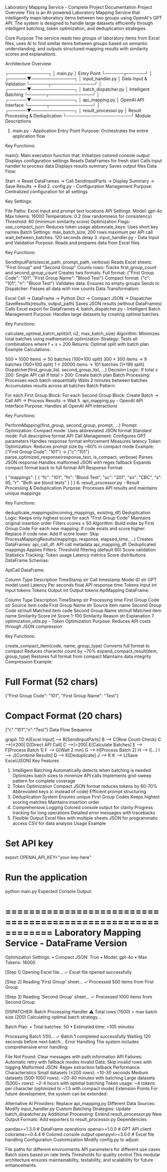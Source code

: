 Laboratory Mapping Service - Complete Project Documentation
Project Overview
This is an AI-powered Laboratory Mapping Service that intelligently maps laboratory items between two groups using OpenAI's GPT API. The system is designed to handle large datasets efficiently through intelligent batching, token optimization, and deduplication strategies.

Core Purpose
The service reads two groups of laboratory items from Excel files, uses AI to find similar items between groups based on semantic understanding, and outputs structured mapping results with similarity scores and explanations.

Architecture Overview

┌─────────────┐
│   main.py   │  Entry Point
└──────┬──────┘
       │
┌──────▼──────────────┐
│ input_handler.py    │  Data Input & Validation
└──────┬──────────────┘
       │
┌──────▼──────────────┐
│ batch_dispatcher.py │  Intelligent Batching
└──────┬──────────────┘
       │
┌──────▼──────────────┐
│ api_mapping.py      │  OpenAI API Interface
└──────┬──────────────┘
       │
┌──────▼──────────────┐
│ result_processor.py │  Result Processing & Deduplication
└─────────────────────┘
Module Descriptions
1. main.py - Application Entry Point
Purpose: Orchestrates the entire application flow

Key Functions:

main(): Main execution function that:
Initializes colored console output
Displays configuration settings
Resets DataFrames for fresh start
Calls input handler to process data
Displays results summary
Saves output files
Data Flow:


Start → Reset DataFrames → Call SendInputParts → Display Summary → Save Results → End
2. config.py - Configuration Management
Purpose: Centralized configuration for all settings

Key Settings:

File Paths: Excel input and prompt text locations
API Settings:
Model: gpt-4o
Max tokens: 16000
Temperature: 0.2 (low randomness for consistency)
Threshold: 80 (minimum similarity score)
Optimization Flags:
use_compact_json: Reduces token usage
abbreviate_keys: Uses short key names
Batch Settings:
max_batch_size: 200 rows maximum per API call
wait_between_batches: 120 seconds delay
3. input_handler.py - Data Input and Validation
Purpose: Reads and prepares data from Excel files

Key Functions:

SendInputParts(excel_path, prompt_path, verbose)
Reads Excel sheets: "First Group" and "Second Group"
Counts rows: Tracks first_group_count and second_group_count
Creates two formats:
Full format: {"First Group Code": "101", "First Group Name": "Blood Test"}
Compact format: {"c": "101", "n": "Blood Test"}
Validates data: Ensures no empty groups
Sends to Dispatcher: Passes all data with row counts
Data Transformation:


Excel Cell → DataFrame → Python Dict → Compact JSON → Dispatcher
SaveResults(results, output_path)
Saves JSON results (without DataFrames)
Calls Excel export for DataFrames
4. batch_dispatcher.py - Intelligent Batch Management
Purpose: Handles large datasets by creating optimal batches

Key Functions:

calculate_optimal_batch_split(n1, n2, max_batch_size)
Algorithm: Minimizes total batches using mathematical optimization
Strategy: Tests all combinations where f + s = 200
Returns: Optimal split with batch plan
Example Calculations:

500 × 1000 items → 50 batches (100×100 split)
300 × 300 items → 9 batches (100×100 split)
1 × 20000 items → 101 batches (1×199 split)
Dispatcher(first_group_list, second_group_list, ...)
Decision Logic:
If total ≤ 200: Single API call
If total > 200: Create batch plan
Batch Processing:
Processes each batch sequentially
Waits 2 minutes between batches
Accumulates results across all batches
Batch Pattern:


For each First Group Block:
    For each Second Group Block:
        Create Batch → Call API → Process Results → Wait
5. api_mapping.py - OpenAI API Interface
Purpose: Handles all OpenAI API interactions

Key Functions:

PerformMapping(first_group, second_group, prompt, ...)
Prompt Optimization:
Compact mode: Uses abbreviated JSON format
Standard mode: Full descriptive format
API Call Management:
Configures GPT parameters
Handles response format enforcement
Measures latency
Token Optimization:
Reduces prompt size by ~60% in compact mode
Example: {"First Group Code": "101"} → {"c":"101"}
parse_optimized_response(response_text, is_compact, verbose)
Parses JSON response
Handles malformed JSON with regex fallback
Expands compact format back to full format
API Response Format:


{
  "mappings": [
    {
      "fc": "101",
      "fn": "Blood Test",
      "sc": "201", 
      "sn": "CBC",
      "s": 95,
      "r": "Both are blood tests"
    }
  ]
}
6. result_processor.py - Result Processing & Deduplication
Purpose: Processes API results and maintains unique mappings

Key Functions:

deduplicate_mappings(incoming_mappings, existing_df)
Deduplication Logic:
Keeps only highest score for each "First Group Code"
Maintains original insertion order
Filters scores ≤ 50
Algorithm:
Build index by First Group Code
For each new mapping:
If code exists and score higher: Replace
If code new: Add
If score lower: Skip
ProcessMappingResults(mappings, response, elapsed_time, ...)
Creates DataFrames:
api_call_df: API call metadata
api_mapping_df: Deduplicated mappings
Applies Filters:
Threshold filtering (default 80)
Score validation
Statistics Tracking:
Token usage
Latency metrics
Score distributions
DataFrame Schemas:

ApiCall DataFrame:

Column	Type	Description
TimeStamp	str	Call timestamp
Model ID	str	GPT model used
Latency Per seconds	float	API response time
Tokens Input	int	Input tokens
Tokens Output	int	Output tokens
ApiMapping DataFrame:

Column	Type	Description
TimeStamp	str	Processing time
First Group Code	str	Source item code
First Group Name	str	Source item name
Second Group Code	str/null	Matched item code
Second Group Name	str/null	Matched item name
Similarity Score	int	Score 1-100
Similarity Reason	str	Explanation
7. optimization_utils.py - Token Optimization
Purpose: Reduces API costs through JSON compression

Key Functions:

create_compact_item(code, name, group_type)
Converts full format to compact
Reduces character count by ~70%
expand_compact_result(item, group_type)
Restores full format from compact
Maintains data integrity
Compression Example:


# Full Format (52 chars)
{"First Group Code": "101", "First Group Name": "Test"}

# Compact Format (20 chars)
{"c":"101","n":"Test"}
Data Flow Sequence

graph TD
    A[Excel Input] --> B[SendInputParts]
    B --> C{Row Count Check}
    C -->|≤200| D[Direct API Call]
    C -->|>200| E[Calculate Batches]
    E --> F[Process Batch 1]
    F --> G[Wait 2 min]
    G --> H[Process Batch 2]
    H --> I[...]
    I --> J[Combine Results]
    D --> K[Deduplicate]
    J --> K
    K --> L[Save Excel/JSON]
Key Features
1. Intelligent Batching
Automatically detects when batching is needed
Optimizes batch sizes to minimize API calls
Implements grid-sweep pattern for complete coverage
2. Token Optimization
Compact JSON format reduces tokens by 60-70%
Abbreviated keys (c instead of code)
Efficient prompt structuring
3. Deduplication System
Ensures unique First Group Codes
Keeps highest scoring matches
Maintains insertion order
4. Comprehensive Logging
Colored console output for clarity
Progress tracking for long operations
Detailed error messages with tracebacks
5. Flexible Output
Excel files with multiple sheets
JSON for programmatic access
CSV for data analysis
Usage Example

# Set API key
export OPENAI_API_KEY="your-key-here"

# Run the application
python main.py
Expected Console Output:


============================================================
Laboratory Mapping Service - DataFrame Version
============================================================

Optimization Settings:
  • Compact JSON: True
  • Model: gpt-4o
  • Max Tokens: 16000

[Step 1] Opening Excel file...
✓ Excel file opened successfully

[Step 2] Reading 'First Group' sheet...
✓ Processed 500 items from First Group

[Step 3] Reading 'Second Group' sheet...
✓ Processed 1000 items from Second Group

DISPATCHER: Batch Processing Handler
⚠ Total rows (1500) > max batch size (200)
Calculating optimal batch strategy...

Batch Plan:
  • Total batches: 50
  • Estimated time: ~105 minutes

Processing Batch 1/50...
✓ Batch 1 completed successfully
Waiting 120 seconds before next batch...
Error Handling
The system includes comprehensive error handling:

File Not Found: Clear messages with path information
API Failures: Automatic retry with fallback modes
Invalid Data: Skip invalid rows with logging
Malformed JSON: Regex extraction fallback
Performance Characteristics
Small datasets (≤200 rows): ~10-30 seconds
Medium datasets (500-1000 rows): ~20-40 minutes with batching
Large datasets (5000+ rows): ~2-4 hours with optimal batching
Token usage: ~4 tokens per character (optimized to ~1.5 with compact mode)
Extension Points
For future development, the system can be extended:

Alternative AI Providers: Replace api_mapping.py
Different Data Sources: Modify input_handler.py
Custom Batching Strategies: Update batch_dispatcher.py
Additional Processing: Extend result_processor.py
New Output Formats: Add exporters to result_processor.py
Dependencies

pandas>=1.3.0      # DataFrame operations
openai>=1.0.0      # GPT API client
colorama>=0.4.4    # Colored console output
openpyxl>=3.0.0    # Excel file handling
Configuration Customization
Modify config.py to adjust:

File paths for different environments
API parameters for different use cases
Batch sizes based on rate limits
Thresholds for quality control
This modular architecture ensures maintainability, testability, and scalability for future enhancements.